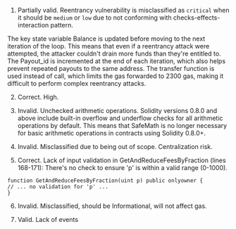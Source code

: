 1. Partially valid. Reentrancy vulnerability is misclassified as `critical` when it should be `medium` or `low` due to not conforming with checks-effects-interaction pattern.

The key state variable Balance is updated before moving to the next iteration of the loop. This means that even if a reentrancy attack were attempted, the attacker couldn't drain more funds than they're entitled to.
The Payout_id is incremented at the end of each iteration, which also helps prevent repeated payouts to the same address.
The transfer function is used instead of call, which limits the gas forwarded to 2300 gas, making it difficult to perform complex reentrancy attacks.

2. Correct. High.

3. Invalid. Unchecked arithmetic operations. Solidity versions 0.8.0 and above include built-in overflow and underflow checks for all arithmetic operations by default. This means that SafeMath is no longer necessary for basic arithmetic operations in contracts using Solidity 0.8.0+.

4. Invalid. Misclassified due to being out of scope. Centralization risk.

5. Correct. Lack of input validation in GetAndReduceFeesByFraction (lines 168-171): There's no check to ensure 'p' is within a valid range (0-1000).

```solidity
function GetAndReduceFeesByFraction(uint p) public onlyowner {
// ... no validation for 'p' ...
}
```

6. Invalid. Misclassified, should be Informational, will not affect gas.

7. Valid. Lack of events
